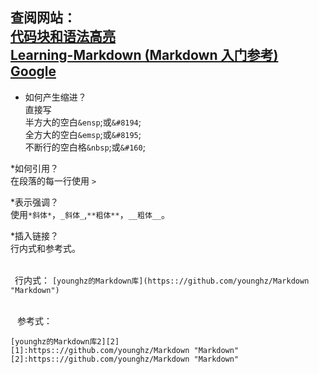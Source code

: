 查阅网站：<br> [代码块和语法高亮](<http://xianbai.me/learn-md/article/extension/code-blocks-and-highlighting.html>)
        <br> [Learning-Markdown (Markdown 入门参考)](http://xianbai.me/learn-md/article/about/readme.html) 
        <br> [Google](http://www.google.com/)
---------------------------------------------------------------------------------------        
* 如何产生缩进？
 <br> 直接写
<br>半方大的空白``&ensp``;或``&#8194``;
<br>全方大的空白``&emsp``;或``&#8195``;
<br>不断行的空白格``&nbsp``;或``&#160``;

*如何引用？
<br> 在段落的每一行使用 ``>``

*表示强调？
<br> 使用``*斜体*``，``_斜体_``,``**粗体**``，``__粗体__``。

*插入链接？
<br> 行内式和参考式。

<br>&ensp;行内式：
``[younghz的Markdown库](https:://github.com/younghz/Markdown "Markdown")``

<br>&ensp; 参考式：
```[younghz的Markdown库1][1]
[younghz的Markdown库2][2]
[1]:https:://github.com/younghz/Markdown "Markdown"
[2]:https:://github.com/younghz/Markdown "Markdown"
```
